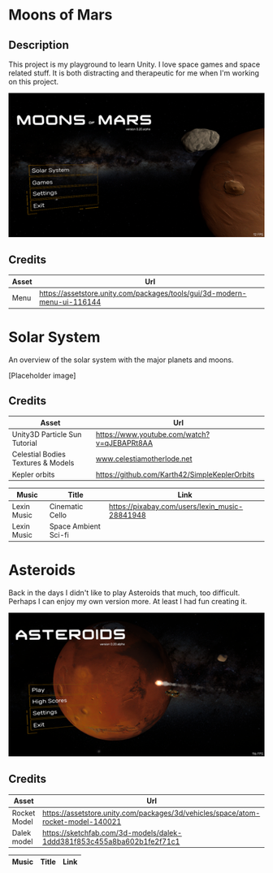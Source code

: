 # Moons of Mars

## Description
This project is my playground to learn Unity. I love space games and space related stuff.
It is both distracting and therapeutic for me when I'm working on this project. 

![Alt text](Assets/Images/Moons-of-Mars.png)

## Credits
| Asset  | Url |
| --- | --- |
| Menu | https://assetstore.unity.com/packages/tools/gui/3d-modern-menu-ui-116144 |


# Solar System
An overview of the solar system with the major planets and moons.

[Placeholder image]

## Credits
| Asset  | Url |
| --- | --- |
| Unity3D Particle Sun Tutorial | https://www.youtube.com/watch?v=qJEBAPRt8AA |
| Celestial Bodies Textures & Models | www.celestiamotherlode.net |
| Kepler orbits | https://github.com/Karth42/SimpleKeplerOrbits |


| Music  | Title | Link |
| --- | --- | --- |
| Lexin Music | Cinematic Cello | https://pixabay.com/users/lexin_music-28841948 |
| Lexin Music | Space Ambient  Sci-fi | |


# Asteroids
Back in the days I didn't like to play Asteroids that much, too difficult. Perhaps I can enjoy my own version more. 
At least I had fun creating it.

![Alt text](Assets/Images/Asteroids.png)

## Credits
| Asset  | Url |
| --- | --- |
| Rocket Model | https://assetstore.unity.com/packages/3d/vehicles/space/atom-rocket-model-140021 |
| Dalek model | https://sketchfab.com/3d-models/dalek-1ddd381f853c455a8ba602b1fe2f71c1 |


| Music  | Title | Link |
| --- | --- | --- |



